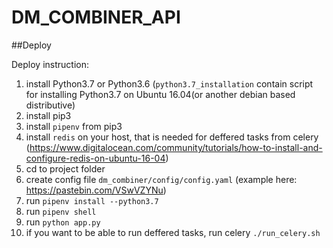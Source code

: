 # DM_COMBINER_API

##Deploy 



Deploy instruction:
1) install Python3.7 or Python3.6 (`python3.7_installation`  contain script for installing Python3.7 on Ubuntu 16.04(or another debian based distributive)
2) install pip3 
3) install `pipenv` from pip3
4) install `redis` on your host, that is needed for deffered tasks from celery (https://www.digitalocean.com/community/tutorials/how-to-install-and-configure-redis-on-ubuntu-16-04)
7) cd to project folder
5) create config file `dm_combiner/config/config.yaml` (example here: https://pastebin.com/VSwVZYNu)
8) run `pipenv install --python3.7`
9) run `pipenv shell`
10) run `python app.py`
11) if you want to be able to run deffered tasks, run celery `./run_celery.sh`
